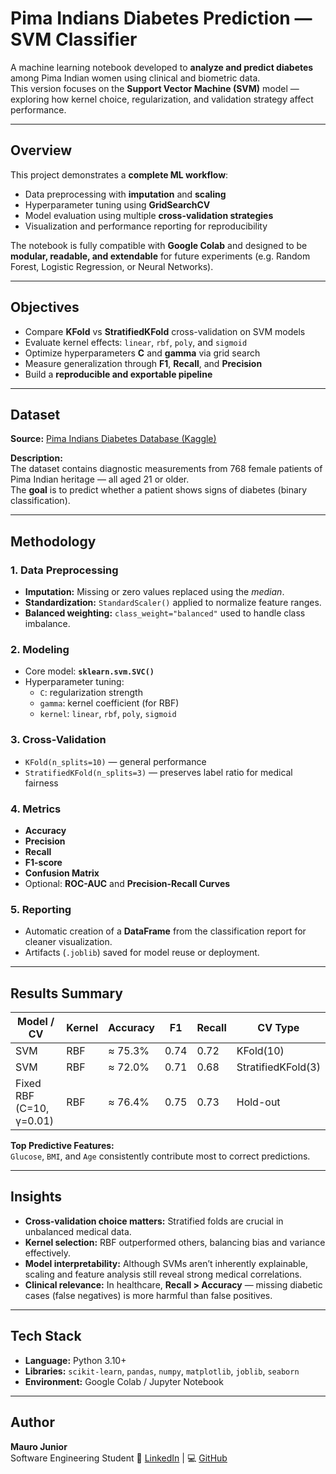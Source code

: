 # Pima Indians Diabetes Prediction — SVM Classifier

A machine learning notebook developed to **analyze and predict diabetes** among Pima Indian women using clinical and biometric data.  
This version focuses on the **Support Vector Machine (SVM)** model — exploring how kernel choice, regularization, and validation strategy affect performance.

---

## Overview

This project demonstrates a **complete ML workflow**:
- Data preprocessing with **imputation** and **scaling**
- Hyperparameter tuning using **GridSearchCV**
- Model evaluation using multiple **cross-validation strategies**
- Visualization and performance reporting for reproducibility

The notebook is fully compatible with **Google Colab** and designed to be **modular, readable, and extendable** for future experiments (e.g. Random Forest, Logistic Regression, or Neural Networks).

---

## Objectives

- Compare **KFold** vs **StratifiedKFold** cross-validation on SVM models  
- Evaluate kernel effects: `linear`, `rbf`, `poly`, and `sigmoid`  
- Optimize hyperparameters **C** and **gamma** via grid search  
- Measure generalization through **F1**, **Recall**, and **Precision**  
- Build a **reproducible and exportable pipeline**  

---

## Dataset

**Source:** [Pima Indians Diabetes Database (Kaggle)](https://www.kaggle.com/datasets/uciml/pima-indians-diabetes-database)

**Description:**  
The dataset contains diagnostic measurements from 768 female patients of Pima Indian heritage — all aged 21 or older.  
The **goal** is to predict whether a patient shows signs of diabetes (binary classification).

---

## Methodology

### 1. Data Preprocessing
- **Imputation:** Missing or zero values replaced using the *median*.
- **Standardization:** `StandardScaler()` applied to normalize feature ranges.
- **Balanced weighting:** `class_weight="balanced"` used to handle class imbalance.

### 2. Modeling
- Core model: **`sklearn.svm.SVC()`**
- Hyperparameter tuning:
  - `C`: regularization strength
  - `gamma`: kernel coefficient (for RBF)
  - `kernel`: `linear`, `rbf`, `poly`, `sigmoid`

### 3. Cross-Validation
- `KFold(n_splits=10)` — general performance
- `StratifiedKFold(n_splits=3)` — preserves label ratio for medical fairness

### 4. Metrics
- **Accuracy**
- **Precision**
- **Recall**
- **F1-score**
- **Confusion Matrix**
- Optional: **ROC-AUC** and **Precision-Recall Curves**

### 5. Reporting
- Automatic creation of a **DataFrame** from the classification report for cleaner visualization.
- Artifacts (`.joblib`) saved for model reuse or deployment.

---

##  Results Summary

| Model / CV | Kernel | Accuracy | F1 | Recall | CV Type |
|-------------|---------|-----------|------|----------|----------|
| SVM | RBF | ≈ 75.3% | 0.74 | 0.72 | KFold(10) |
| SVM | RBF | ≈ 72.0% | 0.71 | 0.68 | StratifiedKFold(3) |
| Fixed RBF (C=10, γ=0.01) | RBF | ≈ 76.4% | 0.75 | 0.73 | Hold-out |

**Top Predictive Features:**  
`Glucose`, `BMI`, and `Age` consistently contribute most to correct predictions.

---

##  Insights

- **Cross-validation choice matters:** Stratified folds are crucial in unbalanced medical data.  
- **Kernel selection:** RBF outperformed others, balancing bias and variance effectively.  
- **Model interpretability:** Although SVMs aren’t inherently explainable, scaling and feature analysis still reveal strong medical correlations.  
- **Clinical relevance:** In healthcare, **Recall > Accuracy** — missing diabetic cases (false negatives) is more harmful than false positives.

---

## Tech Stack

- **Language:** Python 3.10+  
- **Libraries:** `scikit-learn`, `pandas`, `numpy`, `matplotlib`, `joblib`, `seaborn`  
- **Environment:** Google Colab / Jupyter Notebook  

---

## Author

**Mauro Junior**  
Software Engineering Student 
🔗 [LinkedIn](https://linkedin.com/in/mauroapjunior) | 💻 [GitHub](https://github.com/mj01px)
